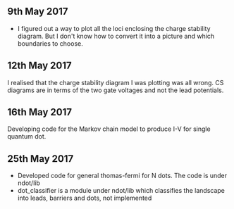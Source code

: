 ## 9th May 2017
- I figured out a way to plot all the loci enclosing the charge stability diagram. But I don't know how to convert it into a picture and which boundaries to choose.

## 12th May 2017
I realised that the charge stability diagram I was plotting was all wrong. CS diagrams are in terms of the two gate voltages and not the lead potentials.

## 16th May 2017
Developing code for the Markov chain model to produce I-V for single quantum dot.

## 25th May 2017
- Developed code for general thomas-fermi for N dots. The code is under ndot/lib
- dot_classifier is a module under ndot/lib which classifies the landscape into leads, barriers and dots, not implemented

